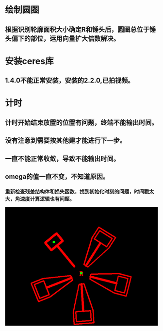 # 绘制圆圈
## 根据识别轮廓面积大小确定R和锤头后，圆圈总位于锤头偏下的部位，运用向量扩大倍数解决。
# 安装ceres库
## 1.4.0不能正常安装，安装的2.2.0,已拍视频。
# 计时
## 计时开始结束放置的位置有问题，终端不能输出时间。
## 没有注意到需要按其他建才能进行下一步。
## 一直不能正常收敛，导致不能输出时间。
## omega的值一直不变，不知道原因。
### 重新检查残差结构体和损失函数，找到初始化时刻的问题，时间戳太大，角速度计算逻辑也有问题。
![](image/picture.png)


